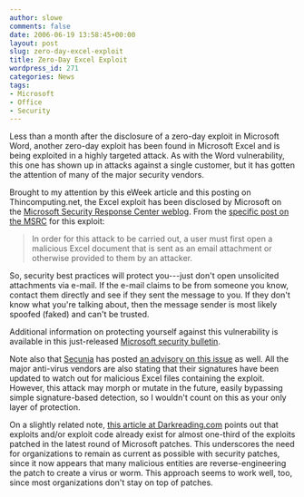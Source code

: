 ```yaml
---
author: slowe
comments: false
date: 2006-06-19 13:58:45+00:00
layout: post
slug: zero-day-excel-exploit
title: Zero-Day Excel Exploit
wordpress_id: 271
categories: News
tags:
- Microsoft
- Office
- Security
---
```


Less than a month after the disclosure of a zero-day exploit in Microsoft Word, another zero-day exploit has been found in Microsoft Excel and is being exploited in a highly targeted attack. As with the Word vulnerability, this one has shown up in attacks against a single customer, but it has gotten the attention of many of the major security vendors.

Brought to my attention by this eWeek article and this posting on Thincomputing.net, the Excel exploit has been disclosed by Microsoft on the [Microsoft Security Response Center weblog](http://blogs.technet.com/msrc/). From the [specific post on the MSRC](http://blogs.technet.com/msrc/archive/2006/06/16/436174.aspx) for this exploit:

>In order for this attack to be carried out, a user must first open a malicious Excel document that is sent as an email attachment or otherwise provided to them by an attacker.

So, security best practices will protect you---just don't open unsolicited attachments via e-mail. If the e-mail claims to be from someone you know, contact them directly and see if they sent the message to you. If they don't know what you're talking about, then the message sender is most likely spoofed (faked) and can't be trusted.

Additional information on protecting yourself against this vulnerability is available in this just-released [Microsoft security bulletin](http://www.microsoft.com/technet/security/advisory/921365.mspx).

Note also that [Secunia](http://secunia.com/) has posted [an advisory on this issue](http://secunia.com/advisories/20686/) as well. All the major anti-virus vendors are also stating that their signatures have been updated to watch out for malicious Excel files containing the exploit. However, this attack may morph or mutate in the future, easily bypassing simple signature-based detection, so I wouldn't count on this as your only layer of protection.

On a slightly related note, [this article at Darkreading.com](http://www.darkreading.com/document.asp?doc_id=97296&f_src=darkreading_section_318) points out that exploits and/or exploit code already exist for almost one-third of the exploits patched in the latest round of Microsoft patches. This underscores the need for organizations to remain as current as possible with security patches, since it now appears that many malicious entities are reverse-engineering the patch to create a virus or worm. This approach seems to work well, too, since most organizations don't stay on top of patches.
